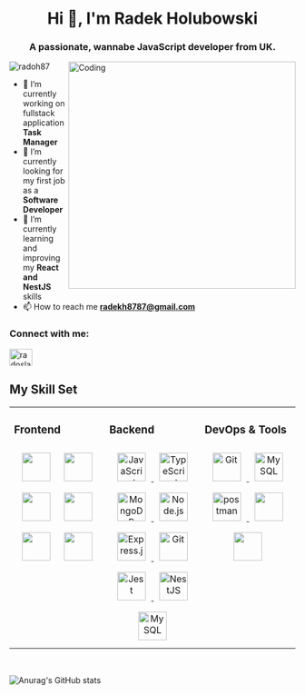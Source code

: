 
<h1 align="center">Hi 👋, I'm Radek Holubowski</h1>
<h3 align="center">A passionate, wannabe JavaScript developer from UK.</h3>


<img align="right" alt="Coding" width="400" src="https://cdn.videoplasty.com/animation/chill-coding-programming-lo-fi-animation-stock-animation-21874-1024x576.jpg">

<p align="left"> <img src="https://komarev.com/ghpvc/?username=radoh87&label=Profile%20views&color=0e75b6&style=flat" alt="radoh87" /> </p>

- 🔭 I’m currently working on fullstack application **Task Manager**
- 🔭 I’m currently looking for my first job as a **Software Developer**
- 🌱 I’m currently learning and improving my **React and NestJS** skills 
- 📫 How to reach me **radekh8787@gmail.com**

<h3 align="left">Connect with me:</h3>
<p align="left">
<a href="https://linkedin.com/in/radoslawholubowski" target="blank"><img align="center" src="https://raw.githubusercontent.com/rahuldkjain/github-profile-readme-generator/master/src/images/icons/Social/linked-in-alt.svg" alt="radoslaw holubowski" height="30" width="40" /></a>
</p>

## My Skill Set  
<table><tr><td valign="top" width="33%">



### Frontend  
<div align="center">  
<img style="margin: 10px" src="https://profilinator.rishav.dev/skills-assets/react-original-wordmark.svg"  height="50" />  
<img style="margin: 10px" src="https://profilinator.rishav.dev/skills-assets/css3-original-wordmark.svg"  height="50" />  
<img style="margin: 10px" src="https://profilinator.rishav.dev/skills-assets/html5-original-wordmark.svg"  height="50" />  
<img style="margin: 10px" src="https://profilinator.rishav.dev/skills-assets/javascript-original.svg"  height="50" />  
<img style="margin: 10px" src="https://profilinator.rishav.dev/skills-assets/typescript-original.svg"  height="50" /> 
<img style="margin: 10px" src="https://www.vectorlogo.zone/logos/tailwindcss/tailwindcss-icon.svg"  height="50" /> 
</div>

</td><td valign="top" width="33%">



### Backend  
<div align="center">  
<a href="https://developer.mozilla.org/en-US/docs/Web/JavaScript" target="_blank" rel="noreferrer"> <img style="margin: 10px" src="https://profilinator.rishav.dev/skills-assets/javascript-original.svg" alt="JavaScript" height="50" />  
<img style="margin: 10px" src="https://profilinator.rishav.dev/skills-assets/typescript-original.svg" alt="TypeScript" height="50" />  
<img style="margin: 10px" src="https://profilinator.rishav.dev/skills-assets/mongodb-original-wordmark.svg" alt="MongoDB" height="50" />  
<img style="margin: 10px" src="https://profilinator.rishav.dev/skills-assets/nodejs-original-wordmark.svg" alt="Node.js" height="50" />  
<a href="https://expressjs.com" target="_blank" rel="noreferrer"> <img style="margin: 10px" src="https://profilinator.rishav.dev/skills-assets/express-original-wordmark.svg" alt="Express.js" height="50" />  
<img style="margin: 10px" src="https://profilinator.rishav.dev/skills-assets/git-scm-icon.svg" alt="Git" height="50" />    <a href="https://jestjs.io" target="_blank" rel="noreferrer"> <img style="margin: 10px" src="https://www.vectorlogo.zone/logos/jestjsio/jestjsio-icon.svg" alt="Jest" height="50" /> </a>
<img style="margin: 10px" src="https://profilinator.rishav.dev/skills-assets/nestjs.svg" alt="NestJS" height="50" />  
<img style="margin: 10px" src="https://profilinator.rishav.dev/skills-assets/mysql-original-wordmark.svg" alt="MySQL" height="50" />  
</div>

</td><td valign="top" width="33%">



### DevOps  & Tools
<div align="center">  
<a href="https://git-scm.com/" target="_blank" rel="noreferrer"> <img style="margin: 10px" src="https://profilinator.rishav.dev/skills-assets/git-scm-icon.svg" alt="Git" height="50" /> </a>
<a href="https://www.jetbrains.com/webstorm/" target="_blank" rel="noreferrer"> <img style="margin: 10px" src="https://cdn.svgporn.com/logos/webstorm.svg" alt="MySQL" height="50" />  </a>
<a href="https://postman.com" target="_blank" rel="noreferrer"> <img style="margin: 10px" src="https://www.vectorlogo.zone/logos/getpostman/getpostman-icon.svg" alt="postman" height="50"/> </a>
<a href="https://code.visualstudio.com/" target="_blank" rel="noreferrer"> <img style="margin: 10px" src=https://media.discordapp.net/attachments/920462232607928431/998495305307787444/unknown.png?width=397&height=397  height="50"/> </a>
<a href="https://insomnia.rest/download" target="_blank" rel="noreferrer"> <img style="margin: 10px" src=https://cdn.discordapp.com/attachments/920462232607928431/998505754220826725/unknown.png  height="50"/> </a>
</div>

</td></tr></table>  

<br/>  



![Anurag's GitHub stats](https://github-readme-stats.vercel.app/api?username=radoh87&theme=gotham&show_icons=true)


